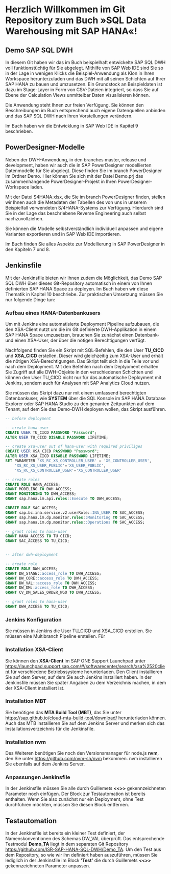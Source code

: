 # Herzlich Willkommen im Git Repository zum Buch »SQL Data Warehousing mit SAP HANA«!

## Demo SAP SQL DWH
In diesem Git haben wir das im Buch beispielhaft entwickelte SAP SQL DWH voll funktionstüchtig für Sie abgelegt. Mithilfe von SAP Web IDE sind Sie so in der Lage in wenigen Klicks die Beispiel-Anwendung als Klon in Ihren Workspace herunterzuladen und das DWH mit all seinen Schichten auf Ihrer SAP HANA zu bauen und umzusetzen. 
Ein Grundstock an Beispieldaten ist dazu im Stage-Layer in Form von CSV-Dateien integriert, so dass Sie auf Ebene der Calculation Views unmittelbar Daten visualisieren können. 

Die Anwendung steht Ihnen zur freien Verfügung. Sie können den Beschreibungen im Buch entsprechend auch eigene Datenquellen anbinden und das SAP SQL DWH nach Ihren Vorstellungen verändern. 

Im Buch haben wir die Entwicklung in SAP Web IDE in Kapitel 9 beschrieben. 

## PowerDesigner-Modelle
Neben der DWH-Anwendung, in den branches master, release und development, haben wir auch die in SAP PowerDesigner modellierten Datenmodelle für Sie abgelegt. Diese finden Sie im branch PowerDesigner im Ordner Demo. Hier können Sie sich mit der Datei Demo.prj das zusammenhängende PowerDesigner-Projekt in Ihren PowerDesigner-Workspace laden. 

Mit der Datei S4HANA.xlsx, die Sie im branch PowerDesigner finden, stellen wir Ihnen auch die Metadaten der Tabellen des von uns in unserem Beispielfall verwendeten S/4HANA-Systems zur Verfügung. Hierdurch sind Sie in der Lage das beschriebene Reverse Engineering auch selbst nachzuvollziehen. 

Sie können die Modelle selbstverständlich individuell anpassen und eigene Varianten exportieren und in SAP Web IDE importieren. 

Im Buch finden Sie alles Aspekte zur Modellierung in SAP PowerDesigner in den Kapiteln 7 und 8. 

## Jenkinsfile
Mit der Jenkinsfile bieten wir Ihnen zudem die Möglichkeit, das Demo SAP SQL DWH über dieses Git-Repository automatisch in einem von Ihnen definierten SAP HANA Space zu deployen. Im Buch haben wir diese Thematik in Kapitel 10 beschriebe. Zur praktischen Umsetzung müssen Sie nur folgende Dinge tun:

### Aufbau eines HANA-Datenbankusers
Um mit Jenkins eine automatisierte Deployment Pipeline aufzubauen, die den XSA-Client nutzt um die im Git definierte DWH-Applikation in einem SAP HANA Space umzusetzen, brauchen Sie zunächst einen Datenbank- und einen XSA-User, der über die nötigen Berechtigungen verfügt. 

Nachfolgend finden Sie ein Skript mit SQL-Befehlen, die den User **TU_CICD** und **XSA_CICD** erstellen. Dieser wird gleichzeitig zum XSA-User und erhält die nötigen XSA-Berechtigungen. Das Skript teilt sich in die Teile vor und nach dem Deployment. Mit den Befehlen nach dem Deplyoment erhalten Sie Zugriff auf alle DWH-Objekte in den verschiedenen Schichten und können den User TU_CICD nicht nur für das automatische Deployment mit Jenkins, sondern auch für Analysen mit SAP Analytics Cloud nutzen. 

Sie müssen das Skript dazu nur mit einem umfassend berechtigten Datenbankuser, wie **SYSTEM** über die SQL Konsole im SAP HANA Database Explorer oder SAP HANA Studio zu den genanten Zeitpunkten auf dem Tenant, auf dem Sie das Demo-DWH deployen wollen, das Skript ausführen.

```sql
-- before deployment

-- create hana-user
CREATE USER TU_CICD PASSWORD "Password";
ALTER USER TU_CICD DISABLE PASSWORD LIFETIME;

-- create xsa-user out of hana-user with required priviliges
CREATE USER XSA_CICD PASSWORD "Password";
ALTER USER XSA_CICD DISABLE PASSWORD LIFETIME;
SET PARAMETER 'XS_RC_XS_CONTROLLER_USER' = 'XS_CONTROLLER_USER',
    'XS_RC_XS_USER_PUBLIC'='XS_USER_PUBLIC',
    'XS_RC_XS_CONTROLLER_USER'='XS_CONTROLLER_USER'

-- create roles
CREATE ROLE HANA_ACCESS;
GRANT MODELING TO DWH_ACCESS;
GRANT MONITORING TO DWH_ACCESS;
GRANT sap.hana.im.api.roles::Execute TO DWH_ACCESS;

CREATE ROLE SAC_ACCESS;
GRANT sap.bc.ina.service.v2.userRole::INA_USER TO SAC_ACCESS;
GRANT sap.hana.im.dp.monitor.roles::Monitoring TO SAC_ACCESS;
GRANT sap.hana.im.dp.monitor.roles::Operations TO SAC_ACCESS;

-- grant roles to hana-user
GRANT HANA_ACCESS TO TU_CICD;
GRANT SAC_ACCESS TO TU_CICD;


-- after dwh-deployment

-- create role
CREATE ROLE DWH_ACCESS;
GRANT DW_STAGE::access_role TO DWH_ACCESS;
GRANT DW_CORE::access_role TO DWH_ACCESS;
GRANT DW_VAL::access_role TO DWH_ACCESS;
GRANT DW_DM::access_role TO DWH_ACCESS;
GRANT CV_DM_SALES_ORDER_WGO TO DWH_ACCESS;

-- grant roles to hana-user
GRANT DWH_ACCESS TO TU_CICD;
```

### Jenkins Konfiguration
Sie müssen in Jenkins die User TU_CICD und XSA_CICD erstellen. Sie müssen eine Multibranch Pipeline erstellen. Für 

### Installation XSA-Client
Sie können den **XSA-Client** im SAP ONE Support Launchpad unter https://launchpad.support.sap.com/#/softwarecenter/search/xsa%2520client für verschiedene Betriebssysteme herunterladen. Den Client installieren Sie auf dem Server, auf dem Sie auch Jenkins installiert haben. In der Jenkinsfile müssen Sie später Angaben zu dem Verzeichnis machen, in dem der XSA-Client installiert ist. 

### Installation MBT
Sie benötigen das **MTA Build Tool (MBT)**, das Sie unter https://sap.github.io/cloud-mta-build-tool/download/ herunterladen können. Auch das MTB installieren Sie auf dem Jenkins Server und merken sich das Installationsverzeichnis für die Jenkinsfile.

### Installation nvm
Des Weiteren benötigen Sie noch den Versionsmanager für node.js **nvm**, den Sie unter https://github.com/nvm-sh/nvm bekommen. nvm installieren Sie ebenfalls auf dem Jenkins Server.

### Anpassungen Jenkinsfile
In der Jenkinsfile müssen Sie alle durch Guillemets **<<>>** gekennzeichneten Parameter noch einfügen. Der Block zur Testautomation ist bereits enthalten. Wenn Sie also zunächst nur ein Deployment, ohne Test durchführen möchten, müssen Sie diesen Block entfernen. 

## Testautomation
In der Jenkinsfile ist bereits ein kleiner Test definiert, der Namenskonventionen des Schemas DW_VAL überprüft. Das entsprechende Testmodul **Demo_TA** liegt in dem separaten Git Repository https://github.com/ISR-SAP-HANA-SQL-DWH/Demo_TA. Um den Test aus dem Repository, so wie wir ihn definiert haben auszuführen, müssen Sie lediglich in der Jenkinsfile im Block **'Test'** die durch Guillemets **<<>>** gekennzeichneten Parameter anpassen. 

